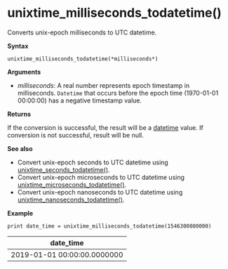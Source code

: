 # unixtime_milliseconds_todatetime()

Converts unix-epoch milliseconds to UTC datetime.

**Syntax**

`unixtime_milliseconds_todatetime(*milliseconds*)`

**Arguments**

* *milliseconds*: A real number represents epoch timestamp in milliseconds. `Datetime` that occurs before the epoch time (1970-01-01 00:00:00) has a negative timestamp value.

**Returns**

If the conversion is successful, the result will be a [datetime](./scalar-data-types/datetime.md) value. If conversion is not successful, result will be null.

**See also**

* Convert unix-epoch seconds to UTC datetime using [unixtime_seconds_todatetime()](unixtime-seconds-todatetimefunction.md).
* Convert unix-epoch microseconds to UTC datetime using [unixtime_microseconds_todatetime()](unixtime-microseconds-todatetimefunction.md).
* Convert unix-epoch nanoseconds to UTC datetime using [unixtime_nanoseconds_todatetime()](unixtime-nanoseconds-todatetimefunction.md).

**Example**

<!-- csl: https://help.kusto.windows.net/Samples  -->
```
print date_time = unixtime_milliseconds_todatetime(1546300800000)
```

|date_time|
|---|
|2019-01-01 00:00:00.0000000|
